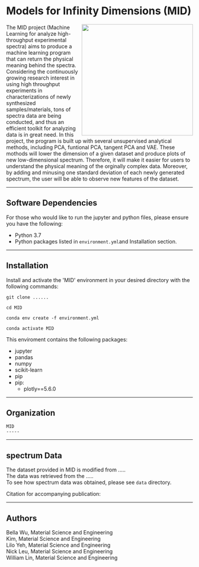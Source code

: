# Models for Infinity Dimensions (MID)

<img src=https://github.com/Bella-cell/VAE/blob/main/doc/MIDLogo.png width=300 p align="right">

The MID project (Machine Learning for analyze high-throughput experimental spectra) aims to produce a machine learning program that can return the physical meaning behind the spectra. Considering the continuously growing research interest in using high throughput experiments in characterizations of newly synthesized samples/materials, tons of spectra data are being conducted, and thus an efficient toolkit for analyzing data is in great need. In this project, the program is built up with several unsupervised analytical methods, including PCA, funtional PCA, tangent PCA and VAE. These mothods will lower the dimension of a given dataset and produce plots of new low-dimensional spectrum. Therefore, it will make it easier for users to understand the physical meaning of the orginally complex data. Moreover, by adding and minusing one standard deviation of each newly generated spectrum, the user will be able to observe new features of the dataset.

-----
## Software Dependencies
For those who would like to run the jupyter and python files, please ensure you have the following:
- Python 3.7
- Python packages listed in `environment.yml`and Installation section.

-----
## Installation
Install and activate the 'MID' environment in your desired directory with the following commands:

`git clone ......`

`cd MID`

`conda env create -f environment.yml`

`conda activate MID`

This enviroment contains the following packages: <br>
- jupyter
- pandas
- numpy
- scikit-learn
- pip
- pip:
  - plotly==5.6.0

-----
## Organization
```
MID
-----              
```
-----
## spectrum Data
The dataset provided in MID is modified from ..... <br>
The data was retrieved from the ..... <br>
To see how spectrum data was obtained, please see `data` directory.

Citation for accompanying publication:


-----

## Authors
Bella Wu, Material Science and Engineering <br>
Kim, Material Science and Engineering <br>
Lilo Yeh, Material Science and Engineering <br>
Nick Leu, Material Science and Engineering <br>
William Lin, Material Science and Engineering <br>
